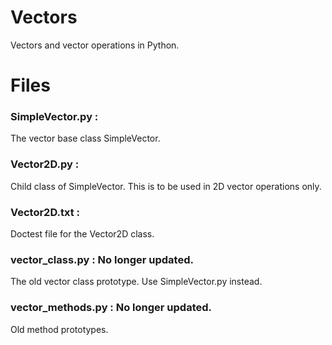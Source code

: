 # Vectors
Vectors and vector operations in Python.

# Files

### SimpleVector.py :
The vector base class SimpleVector.

### Vector2D.py :
Child class of SimpleVector. This is to be used in 2D vector operations only.

### Vector2D.txt :
Doctest file for the Vector2D class.

### vector_class.py : No longer updated.
The old vector class prototype. Use SimpleVector.py instead.

### vector_methods.py : No longer updated.
Old method prototypes.
